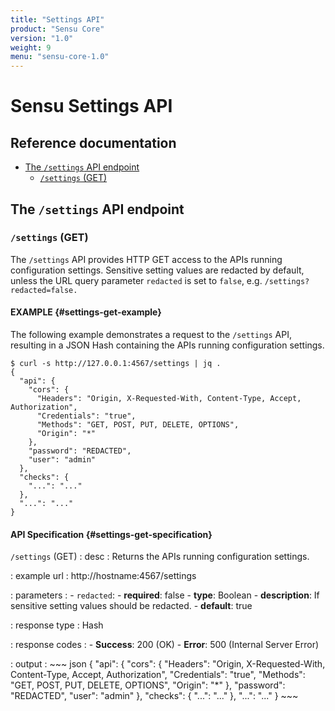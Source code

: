 ```yaml
---
title: "Settings API"
product: "Sensu Core"
version: "1.0"
weight: 9
menu: "sensu-core-1.0"
---
```

# Sensu Settings API

## Reference documentation

- [The `/settings` API endpoint](#the-settings-endpoint)
  - [`/settings` (GET)](#settings-get)

## The `/settings` API endpoint

### `/settings` (GET)

The `/settings` API provides HTTP GET access to the APIs running
configuration settings. Sensitive setting values are redacted by
default, unless the URL query parameter `redacted` is set to `false`,
e.g. `/settings?redacted=false.`

#### EXAMPLE {#settings-get-example}

The following example demonstrates a request to the `/settings` API, resulting in
a JSON Hash containing the APIs running configuration settings.

~~~ shell
$ curl -s http://127.0.0.1:4567/settings | jq .
{
  "api": {
    "cors": {
      "Headers": "Origin, X-Requested-With, Content-Type, Accept, Authorization",
      "Credentials": "true",
      "Methods": "GET, POST, PUT, DELETE, OPTIONS",
      "Origin": "*"
    },
    "password": "REDACTED",
    "user": "admin"
  },
  "checks": {
    "...": "..."
  },
  "...": "..."
}
~~~

#### API Specification {#settings-get-specification}

`/settings` (GET)
: desc
  : Returns the APIs running configuration settings.

: example url
  : http://hostname:4567/settings

: parameters
  : - `redacted`:
      - **required**: false
      - **type**: Boolean
      - **description**: If sensitive setting values should be
        redacted.
      - **default**: true

: response type
  : Hash

: response codes
  : - **Success**: 200 (OK)
    - **Error**: 500 (Internal Server Error)

: output
  : ~~~ json
    {
      "api": {
        "cors": {
          "Headers": "Origin, X-Requested-With, Content-Type, Accept, Authorization",
          "Credentials": "true",
          "Methods": "GET, POST, PUT, DELETE, OPTIONS",
          "Origin": "*"
        },
        "password": "REDACTED",
        "user": "admin"
      },
      "checks": {
        "...": "..."
      },
      "...": "..."
    }
    ~~~